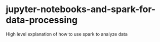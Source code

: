 # jupyter-notebooks-and-spark-for-data-processing
High level explanation of how to use spark to analyze data
